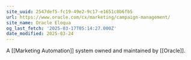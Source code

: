 ```yaml
---
site_uuid: 2547def5-fc19-49e2-9c17-e1651c8b6fb5
url: https://www.oracle.com/cx/marketing/campaign-management/
site_name: Oracle Eloqua
og_last_fetch: '2025-03-17T05:14:27.000Z'
date_modified: 2025-03-24
---
```



A [[Marketing Automation]] system owned and maintained by [[Oracle]].